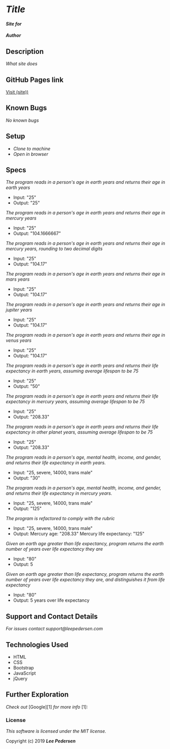 # _Title_

#### _Site for_

#### _Author_

## Description

_What site does_

## GitHub Pages link

  [Visit (site))](link)

## Known Bugs
_No known bugs_

## Setup
* _Clone to machine_
* _Open in browser_

## Specs
_The program reads in a person's age in earth years and returns their age in earth years_
* Input: "25"
* Output: "25"

_The program reads in a person's age in earth years and returns their age in mercury years_
* Input: "25"
* Output: "104.1666667"

_The program reads in a person's age in earth years and returns their age in mercury years, rounding to two decimal digits_
* Input: "25"
* Output: "104.17"

_The program reads in a person's age in earth years and returns their age in mars years_
* Input: "25"
* Output: "104.17"

_The program reads in a person's age in earth years and returns their age in jupiter years_
* Input: "25"
* Output: "104.17"

_The program reads in a person's age in earth years and returns their age in venus years_
* Input: "25"
* Output: "104.17"

_The program reads in a person's age in earth years and returns their life expectancy in earth years, assuming average lifespan to be 75_
* Input: "25"
* Output: "50"

_The program reads in a person's age in earth years and returns their life expectancy in mercury years, assuming average lifespan to be 75_
* Input: "25"
* Output: "208.33"

_The program reads in a person's age in earth years and returns their life expectancy in other planet years, assuming average lifespan to be 75_
* Input: "25"
* Output: "208.33"

_The program reads in a person's age, mental health, income, and gender, and returns their life expectancy in earth years._
* Input: "25, severe, 14000, trans male"
* Output: "30"

_The program reads in a person's age, mental health, income, and gender, and returns their life expectancy in mercury years._
* Input: "25, severe, 14000, trans male"
* Output: "125"

_The program is refactored to comply with the rubric_
* Input: "25, severe, 14000, trans male"
* Output: Mercury age: "208.33" Mercury life expectancy: "125"

_Given an earth age greater than life expectancy, program returns the earth number of years over life expectancy they are_
* Input: "80"
* Output: 5

_Given an earth age greater than life expectancy, program returns the earth number of years over life expectancy they are, and distinguishes it from life expectancy_
* Input: "80"
* Output: 5 years over life expectancy

## Support and Contact Details
_For issues contact support@leepedersen.com_

## Technologies Used
* HTML
* CSS
* Bootstrap
* JavaScript
* jQuery

## Further Exploration
_Check out_ [Google][1] _for more info_
[1]:

### License
*This software is licensed under the MIT license.*

Copyright (c) 2019 **_Lee Pedersen_**
